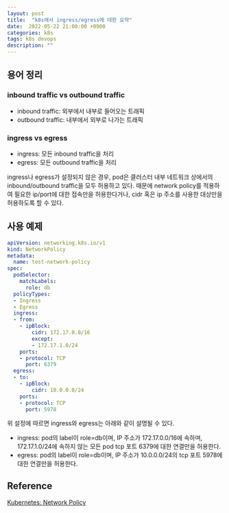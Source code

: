 ```yaml
---
layout: post
title:  "k8s에서 ingress/egress에 대한 요약"
date:  2022-05-22 21:00:00 +0900
categories: k8s
tags: k8s devops
description: ""
---
```


## 용어 정리

### inbound traffic vs outbound traffic

- inbound traffic: 외부에서 내부로 들어오는 트래픽
- outbound traffic: 내부에서 외부로 나가는 트래픽

### ingress vs egress

- ingress: 모든 inbound traffic을 처리
- egress: 모든 outbound traffic을 처리

ingress나 egress가 설정되지 않은 경우, pod은 클러스터 내부 네트워크 상에서의 inbound/outbound traffic을 모두 허용하고 있다. 때문에 network policy를 적용하여 필요한 ip/port에 대한 접속만을 허용한다거나, cidr 혹은 ip 주소를 사용한 대상만을 허용하도록 할 수 있다.  

## 사용 예제

```yaml
apiVersion: networking.k8s.io/v1
kind: NetworkPolicy
metadata:
  name: test-network-policy
spec:
  podSelector:
    matchLabels:
      role: db
  policyTypes:
  - Ingress
  - Egress
  ingress:
  - from:
    - ipBlock:
        cidr: 172.17.0.0/16
        except:
        - 172.17.1.0/24
    ports:
    - protocol: TCP
      port: 6379
  egress:
  - to:
    - ipBlock:
        cidr: 10.0.0.0/24
    ports:
    - protocol: TCP
      port: 5978
```

위 설정에 따르면 ingress와 egress는 아래와 같이 설명될 수 있다.

- ingress: pod의 label이 role=db이며, IP 주소가 172.17.0.0/16에 속하며, 172.17.1.0/24에 속하지 않는 모든 pod tcp 포트 6379에 대한 연결만을 허용한다.
- egress: pod의 label이 role=db이며, IP 주소가 10.0.0.0/24의 tcp 포트 5978에 대한 연결만을 허용한다.

## Reference

[Kubernetes: Network Policy](https://kubernetes.io/docs/concepts/services-networking/network-policies/)
